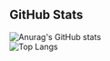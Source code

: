 ## GitHub Stats

![Anurag's GitHub stats](https://github-readme-stats.vercel.app/api?username=edangsioco&show_icons=true&theme=bear)<br/>
![Top Langs](https://github-readme-stats.vercel.app/api/top-langs/?username=edangsioco&layout=compact&theme=bear) <br/>
